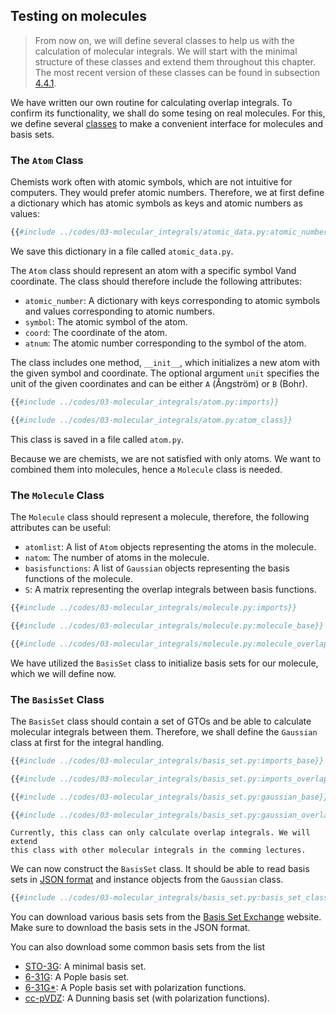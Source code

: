 ## Testing on molecules

> From now on, we will define several classes to help us with the 
> calculation of molecular integrals. We will start with the minimal 
> structure of these classes and extend them throughout this chapter. 
> The most recent version of these classes can be found in subsection 
> [4.4.1](ch03-04a-latest_classes.md]).

We have written our own routine for calculating overlap integrals. To confirm 
its functionality, we shall do some tesing on real molecules. For this, we 
define several [classes](https://docs.python.org/3/tutorial/classes.html) to 
make a convenient interface for molecules and basis sets.

### The `Atom` Class
Chemists work often with atomic symbols, which are not intuitive for 
computers. They would prefer atomic numbers. Therefore, we at first define 
a dictionary which has atomic symbols as keys and atomic numbers as values:
```python
{{#include ../codes/03-molecular_integrals/atomic_data.py:atomic_number}}
```
We save this dictionary in a file called `atomic_data.py`.

The `Atom` class should represent an atom with a specific symbol Vand 
coordinate. The class should therefore include the following attributes:
- `atomic_number`: A dictionary with keys corresponding to atomic symbols 
and values corresponding to atomic numbers.
- `symbol`: The atomic symbol of the atom.
- `coord`: The coordinate of the atom.
- `atnum`: The atomic number corresponding to the symbol of the atom.

The class includes one method, `__init__`, which initializes a new atom 
with the given symbol and coordinate. The optional argument `unit` specifies 
the unit of the given coordinates and can be either `A` (&#8491;ngström) or 
`B` (Bohr).
```python
{{#include ../codes/03-molecular_integrals/atom.py:imports}}
```
```python
{{#include ../codes/03-molecular_integrals/atom.py:atom_class}}
```
This class is saved in a file called `atom.py`.

Because we are chemists, we are not satisfied with only atoms. We want to 
combined them into molecules, hence a `Molecule` class is needed.


### The `Molecule` Class

The `Molecule` class should represent a molecule, therefore, the following 
attributes can be useful:
- `atomlist`: A list of `Atom` objects representing the atoms in the molecule.
- `natom`: The number of atoms in the molecule.
- `basisfunctions`: A list of `Gaussian` objects representing the 
basis functions of the molecule.
- `S`: A matrix representing the overlap integrals between basis functions.

```python
{{#include ../codes/03-molecular_integrals/molecule.py:imports}}
```
```python
{{#include ../codes/03-molecular_integrals/molecule.py:molecule_base}}
```
```python
{{#include ../codes/03-molecular_integrals/molecule.py:molecule_overlap}}
```

We have utilized the `BasisSet` class to initialize basis sets for our 
molecule, which we will define now.

### The `BasisSet` Class
The `BasisSet` class should contain a set of GTOs and be able to calculate 
molecular integrals between them. Therefore, we shall define the 
`Gaussian` class at first for the integral handling.
```python
{{#include ../codes/03-molecular_integrals/basis_set.py:imports_base}}
```
```python
{{#include ../codes/03-molecular_integrals/basis_set.py:imports_overlap}}
```
```python
{{#include ../codes/03-molecular_integrals/basis_set.py:gaussian_base}}
```
```python
{{#include ../codes/03-molecular_integrals/basis_set.py:gaussian_overlap}}
```

```admonish info
Currently, this class can only calculate overlap integrals. We will extend 
this class with other molecular integrals in the comming lectures.
```

We can now construct the `BasisSet` class. It should be able to read 
basis sets in [JSON format](https://en.wikipedia.org/wiki/JSON) and 
instance objects from the `Gaussian` class.
```python
{{#include ../codes/03-molecular_integrals/basis_set.py:basis_set_class}}
```

You can download various basis sets from the
[Basis Set Exchange](https://www.basissetexchange.org/)
website. Make sure to download the basis sets in the JSON format.

You can also download some common basis sets from the list
- <a href="../assets/basis_sets/sto-3g.json" download>STO-3G</a>: 
  A minimal basis set.
- <a href="../assets/basis_sets/6-31g.json" download>6-31G</a>: 
  A Pople basis set.
- <a href="../assets/basis_sets/6-31g_st.json" download>6-31G*</a>: 
  A Pople basis set with polarization functions.
- <a href="../assets/basis_sets/cc-pvdz.json" download>cc-pVDZ</a>:
  A Dunning basis set (with polarization functions).

